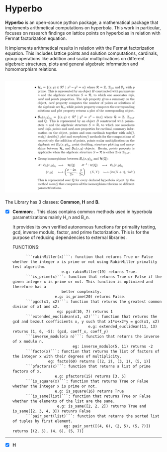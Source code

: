

# Hyperbo
**Hyperbo** is an open-source python package, a mathematical package that implements arithmetical computations on hyperbola. This work in particular, focuses on research findings on lattice points on hyperbolas in relation with Fermat factorization equation.

It implements arithmetical results in relation with the Fermat factorization equation. This includes lattice points and solution computations, cardinals, group operations like addition and scalar multiplications on different algebraic structures, plots and general algebraic information and homomorphism relations.

            
![](https://github.com/GildaRech/Hyperbo/blob/main/img2.png?raw=true) 
---
The Library has 3 classes: **Common**, **H** and **B**.

- [x] **Common**:
.
This class contains common methods used in hyperbola parametrizations mainly H_n and B_n.  

    It provides its own verified autonomous functions for primality testing, gcd, inverse modulo, factor, and prime factorization.
    This is for the purpose of reducing dependencies to external libraries.   
    
    FUNCTIONS:   
    
            ```rabinMiller(x)```: function that returns True or False whether the integer x is prime or not using RabinMiller primality test algorithm.  
                            e.g: rabinMiller(19) returns True.            
            ```is_prime(x)```: function that returns True or False if the given integer x is prime or not. This function is optimized and therefore has a 
                            better complexity. 
                         e.g: is_prime(20) returns False.
            ```pgcd(x1, x2)```: function that returns the greatest common divisor of x1 and x2.
                          eg: pgcd(10, 7) returns 1
            ```extended_euclidean(x1, x2)```: function that returns the gcd and bezout coefficients x, y such that x1*x+x2*y = gcd(x1, x2)
                                        e.g: extended_euclidean(11, 13) returns (1, 6, -5): (gcd, coeff_x, coeff_y)
            ```inverse_modulo(x n)```: function that returns the inverse of x modulo n.
                                 eg: inverse_modulo(5, 11) returns -2
            ```facto(x)```: function that returns the list of factors of the integer x with their degrees of multiplicity.                     
                      eg: facto(60) returns [(2, 2), (3, 1), (5, 1)]
            ```pfactors(x)```: function that returns a list of prime factors of x.
                         e.g: pfactors(15) returns [3, 5]
            ```is_square(x)```: function that returns True or False whether the integer x is prime or not.
                         e.g: is_square(16) returns True
            ```is_same(list)```: function that returns True or False whether the elements of the list are the same.
                          e.g: is_same([2, 2, 2]) returns True and is_same([2, 3, 4, 3]) retunrs False
            ```pair_sort(list)```: function that returns the sorted list of tuples by first element.
                             eg: pair_sort([(4, 6), (2, 5), (5, 7)]) returns [(2, 5), (4, 6), (5, 7)]
---
- [x] **H**
           
